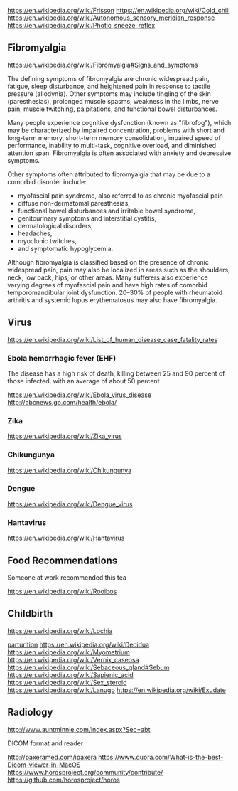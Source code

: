 
<!--
-->

https://en.wikipedia.org/wiki/Frisson
https://en.wikipedia.org/wiki/Cold_chill
https://en.wikipedia.org/wiki/Autonomous_sensory_meridian_response
https://en.wikipedia.org/wiki/Photic_sneeze_reflex

Fibromyalgia
------------

https://en.wikipedia.org/wiki/Fibromyalgia#Signs_and_symptoms

The defining symptoms of fibromyalgia are chronic widespread pain,
fatigue, sleep disturbance, and heightened pain in response to
tactile pressure (allodynia). Other symptoms may include tingling
of the skin (paresthesias), prolonged muscle spasms, weakness
in the limbs, nerve pain, muscle twitching, palpitations, and
functional bowel disturbances.

Many people experience cognitive dysfunction (known as "fibrofog"),
which may be characterized by impaired concentration, problems with
short and long-term memory, short-term memory consolidation, impaired
speed of performance, inability to multi-task, cognitive overload,
and diminished attention span. Fibromyalgia is often associated
with anxiety and depressive symptoms.

Other symptoms often attributed to fibromyalgia that may be due to
a comorbid disorder include:

 * myofascial pain syndrome, also referred to as chronic myofascial pain
 * diffuse non-dermatomal paresthesias,
 * functional bowel disturbances and irritable bowel syndrome,
 * genitourinary symptoms and interstitial cystitis,
 * dermatological disorders,
 * headaches,
 * myoclonic twitches,
 * and symptomatic hypoglycemia.

Although fibromyalgia is classified based on the presence of chronic
widespread pain, pain may also be localized in areas such as the
shoulders, neck, low back, hips, or other areas. Many sufferers
also experience varying degrees of myofascial pain and have high
rates of comorbid temporomandibular joint dysfunction. 20–30% of
people with rheumatoid arthritis and systemic lupus erythematosus
may also have fibromyalgia.


Virus
-----

https://en.wikipedia.org/wiki/List_of_human_disease_case_fatality_rates

### Ebola hemorrhagic fever (EHF)

The disease has a high risk of death, killing between 25 and 90 percent of those infected, with an average of about 50 percent

https://en.wikipedia.org/wiki/Ebola_virus_disease
http://abcnews.go.com/health/ebola/

### Zika

https://en.wikipedia.org/wiki/Zika_virus

### Chikungunya

https://en.wikipedia.org/wiki/Chikungunya

### Dengue

https://en.wikipedia.org/wiki/Dengue_virus

### Hantavirus

https://en.wikipedia.org/wiki/Hantavirus

Food Recommendations
--------------------

Someone at work recommended this tea

https://en.wikipedia.org/wiki/Rooibos

Childbirth
----------

https://en.wikipedia.org/wiki/Lochia

[parturition]( https://en.wikipedia.org/wiki/Birth )
https://en.wikipedia.org/wiki/Decidua
https://en.wikipedia.org/wiki/Myometrium
https://en.wikipedia.org/wiki/Vernix_caseosa
https://en.wikipedia.org/wiki/Sebaceous_gland#Sebum
https://en.wikipedia.org/wiki/Sapienic_acid
https://en.wikipedia.org/wiki/Sex_steroid
https://en.wikipedia.org/wiki/Lanugo
https://en.wikipedia.org/wiki/Exudate

Radiology
---------

http://www.auntminnie.com/index.aspx?Sec=abt

DICOM format and reader

http://paxeramed.com/ipaxera
https://www.quora.com/What-is-the-best-Dicom-viewer-in-MacOS
https://www.horosproject.org/community/contribute/
https://github.com/horosproject/horos

<!-- vim: set autoindent expandtab sw=4 syntax=markdown: -->
